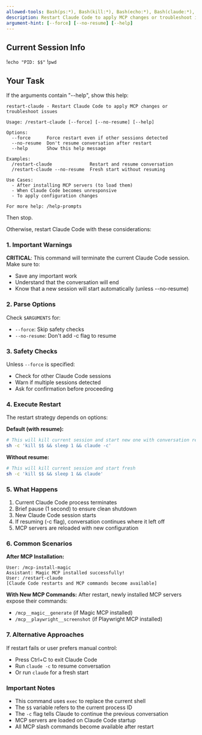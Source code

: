 ```yaml
---
allowed-tools: Bash(ps:*), Bash(kill:*), Bash(echo:*), Bash(claude:*), Bash(pwd:*), Bash(sleep:*), Bash(sh:*)
description: Restart Claude Code to apply MCP changes or troubleshoot issues
argument-hint: [--force] [--no-resume] [--help]
---
```



## Current Session Info
!`echo "PID: $$"`
!`pwd`

## Your Task

If the arguments contain "--help", show this help:

```
restart-claude - Restart Claude Code to apply MCP changes or troubleshoot issues

Usage: /restart-claude [--force] [--no-resume] [--help]

Options:
  --force      Force restart even if other sessions detected
  --no-resume  Don't resume conversation after restart
  --help       Show this help message

Examples:
  /restart-claude              Restart and resume conversation
  /restart-claude --no-resume  Fresh start without resuming

Use Cases:
  - After installing MCP servers (to load them)
  - When Claude Code becomes unresponsive
  - To apply configuration changes

For more help: /help-prompts
```

Then stop.

Otherwise, restart Claude Code with these considerations:

### 1. Important Warnings

**CRITICAL**: This command will terminate the current Claude Code session. Make sure to:
- Save any important work
- Understand that the conversation will end
- Know that a new session will start automatically (unless --no-resume)

### 2. Parse Options

Check `$ARGUMENTS` for:
- `--force`: Skip safety checks
- `--no-resume`: Don't add -c flag to resume

### 3. Safety Checks

Unless `--force` is specified:
- Check for other Claude Code sessions
- Warn if multiple sessions detected
- Ask for confirmation before proceeding

### 4. Execute Restart

The restart strategy depends on options:

**Default (with resume):**
```bash
# This will kill current session and start new one with conversation resume
sh -c 'kill $$ && sleep 1 && claude -c'
```

**Without resume:**
```bash
# This will kill current session and start fresh
sh -c 'kill $$ && sleep 1 && claude'
```

### 5. What Happens

1. Current Claude Code process terminates
2. Brief pause (1 second) to ensure clean shutdown
3. New Claude Code session starts
4. If resuming (-c flag), conversation continues where it left off
5. MCP servers are reloaded with new configuration

### 6. Common Scenarios

**After MCP Installation:**
```
User: /mcp-install-magic
Assistant: Magic MCP installed successfully!
User: /restart-claude
[Claude Code restarts and MCP commands become available]
```

**With New MCP Commands:**
After restart, newly installed MCP servers expose their commands:
- `/mcp__magic__generate` (if Magic MCP installed)
- `/mcp__playwright__screenshot` (if Playwright MCP installed)

### 7. Alternative Approaches

If restart fails or user prefers manual control:
- Press Ctrl+C to exit Claude Code
- Run `claude -c` to resume conversation
- Or run `claude` for a fresh start

### Important Notes

- This command uses `exec` to replace the current shell
- The `$$` variable refers to the current process ID
- The `-c` flag tells Claude to continue the previous conversation
- MCP servers are loaded on Claude Code startup
- All MCP slash commands become available after restart